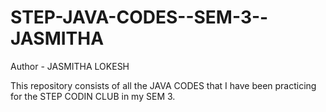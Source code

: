 # STEP-JAVA-CODES--SEM-3--JASMITHA

Author - JASMITHA LOKESH

This repository consists of all the JAVA CODES that I have been practicing for the STEP CODIN CLUB in my SEM 3.
